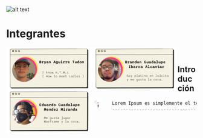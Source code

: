 ![alt text](img/top.png)

# Integrantes
<img align="left" src="img/bryan.png" width="45%"/>
<img align="left" src="img/brandon.png" width="45%"/>
<img align="left" src="img/ed.png" width="45%"/><br>

## Introducción

<img align="left" src="img/ii.png" height="22px"/>

```csharp
    Lorem Ipsum es simplemente el texto de relleno de las imprentas y archivos de texto. Lorem Ipsum ha sido el texto de relleno estándar de las industrias desde el año 1500, cuando un impresor (N. del T. persona que se dedica a la imprenta) desconocido usó una galería de textos y los mezcló de tal manera que logró hacer un libro de textos especimen. No sólo sobrevivió 500 años, sino que tambien ingresó como texto de relleno en documentos electrónicos, quedando esencialmente igual al original. Fue popularizado en los 60s con la creación de las hojas "Letraset", las cuales contenian pasajes de Lorem Ipsum, y más recientemente con software de autoedición, como por ejemplo Aldus PageMaker, el cual incluye versiones de Lorem Ipsum.
    ------------------------------------------
    
```